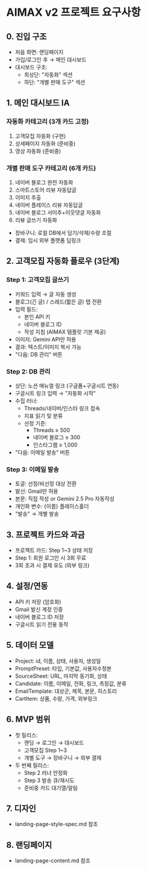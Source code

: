 # AIMAX v2 프로젝트 요구사항

## 0. 진입 구조
- 처음 화면: 랜딩페이지
- 가입/로그인 후 → 메인 대시보드
- 대시보드 구조:
  - 최상단: "자동화" 섹션
  - 하단: "개별 판매 도구" 섹션

## 1. 메인 대시보드 IA

### 자동화 카테고리 (3개 카드 고정)
1. 고객모집 자동화 (구현)
2. 상세페이지 자동화 (준비중)
3. 영상 자동화 (준비중)

### 개별 판매 도구 카테고리 (6개 카드)
1. 네이버 블로그 완전 자동화
2. 스마트스토어 리뷰 자동답글
3. 이미지 추출
4. 네이버 플레이스 리뷰 자동답글
5. 네이버 블로그 서이추+이웃댓글 자동화
6. 리뷰 글쓰기 자동화

- 장바구니: 로컬 DB에서 담기/삭제/수량 조절
- 결제: 임시 외부 플랫폼 딥링크

## 2. 고객모집 자동화 플로우 (3단계)

### Step 1: 고객모집 글쓰기
- 키워드 입력 → 글 자동 생성
- 블로그(긴 글) / 스레드(짧은 글) 탭 전환
- 입력 필드:
  - 본인 API 키
  - 네이버 블로그 ID
  - 작성 지침 (AIMAX 템플릿 기본 제공)
- 이미지: Gemini API만 허용
- 결과: 텍스트/이미지 복사 가능
- "다음: DB 관리" 버튼

### Step 2: DB 관리
- 상단: 노션 매뉴얼 링크 (구글폼+구글시트 연동)
- 구글시트 링크 입력 → "자동화 시작"
- 수집 러너:
  - Threads/네이버/인스타 링크 접속
  - 지표 읽기 및 분류
  - 선정 기준:
    - Threads ≥ 500
    - 네이버 블로그 ≥ 300
    - 인스타그램 ≥ 1,000
- "다음: 이메일 발송" 버튼

### Step 3: 이메일 발송
- 토글: 선정/비선정 대상 전환
- 발신: Gmail만 허용
- 본문: 직접 작성 or Gemini 2.5 Pro 자동작성
- 개인화 변수: {이름} 플레이스홀더
- "발송" → 개별 발송

## 3. 프로젝트 카드와 과금
- 프로젝트 카드: Step 1~3 상태 저장
- Step 1: 회원 로그인 시 3회 무료
- 3회 초과 시 결제 유도 (외부 링크)

## 4. 설정/연동
- API 키 저장 (암호화)
- Gmail 발신 계정 인증
- 네이버 블로그 ID 저장
- 구글시트 읽기 전용 동작

## 5. 데이터 모델
- Project: id, 이름, 상태, 사용자, 생성일
- PromptPreset: 타입, 기본값, 사용자수정본
- SourceSheet: URL, 마지막 동기화, 상태
- Candidate: 이름, 이메일, 전화, 링크, 측정값, 분류
- EmailTemplate: 대상군, 제목, 본문, 히스토리
- CartItem: 상품, 수량, 가격, 외부링크

## 6. MVP 범위
- 첫 릴리스:
  - 랜딩 → 로그인 → 대시보드
  - 고객모집 Step 1~3
  - 개별 도구 → 장바구니 → 외부 결제
- 두 번째 릴리스:
  - Step 2 러너 안정화
  - Step 3 발송 큐/재시도
  - 준비중 카드 대기열/알림

## 7. 디자인
- landing-page-style-spec.md 참조

## 8. 랜딩페이지
- landing-page-content.md 참조